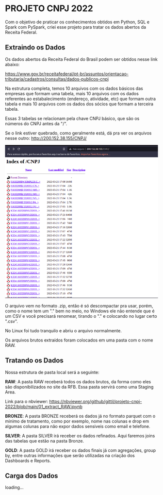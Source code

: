 # PROJETO CNPJ 2022

Com o objetivo de praticar os conhecimentos obtidos em Python, SQL e Spark com PySpark, criei esse projeto para tratar os dados abertos da Receita Federal.


## Extraindo os Dados 
Os dados abertos da Receita Federal do Brasil podem ser obtidos nesse link abaixo:

https://www.gov.br/receitafederal/pt-br/assuntos/orientacao-tributaria/cadastros/consultas/dados-publicos-cnpj

Na estrutura completa, temos 10 arquivos com os dados básicos das empresas que formam uma tabela, mais 10 arquivos com os dados referentes ao estabalecimento (endereço, atividade, etc) que formam outra tabela e mais 10 arquivos com os dados dos sócios que formam a terceira tabela.

Essas 3 tabelas se relacionam pela chave CNPJ básico, que são os números do CNPJ antes da "/".

Se o link estiver quebrado, como geralmente está, dá pra ver os arquivos nesse outro: http://200.152.38.155/CNPJ/

![imagem do site da RFB](https://github.com/gittil/projeto-cnpj-2022/blob/main/imagens/tela-site-rfb.png)


O arquivo vem no formato .zip, então é só descompactar pra usar, porém, como o nome tem um "." bem no meio, no Windows ele não entende que é um CSV e você precisará renomear, tirando o "." e colocando no lugar certo ".csv".

No Linux foi tudo tranquilo e abriu o arquivo normalmente.

Os arquivos brutos extraídos foram colocados em uma pasta com o nome RAW. 

## Tratando os Dados

Nossa estrutura de pasta local será a seguinte:

**RAW**: A pasta RAW receberá todos os dados brutos, da forma como eles são disponibilizados no site da RFB. Essa pasta servirá como uma Staging Area.

Link para o nbviewer: https://nbviewer.org/github/gittil/projeto-cnpj-2022/blob/main/01_extract_RAW.ipynb

**BRONZE**: A pasta BRONZE receberá os dados já no formato parquet com o minimo de tratamento, como por exemplo, nome nas colunas e drop em algumas colunas para não expor dados sensiveis como email e telefone.

**SILVER**: A pasta SILVER irá receber os dados refinados. Aqui faremos joins das tabelas que estão na pasta Bronze.

**GOLD**: A pasta GOLD irá receber os dados finais já com agregações, group by, entre outras informações que serão utilizadas na criação dos Dashboards e Reports.


## Carga dos Dados

loading...